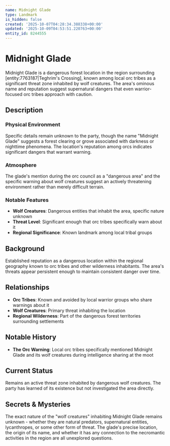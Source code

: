 ```yaml
---
name: Midnight Glade
type: Landmark
is_hidden: false
created: '2025-10-07T04:28:34.388338+00:00'
updated: '2025-10-09T04:53:51.220763+00:00'
entity_id: 8244555
---
```


# Midnight Glade

Midnight Glade is a dangerous forest location in the region surrounding [entity:7763187|Teghrim's Crossing], known among local orc tribes as a significant threat zone inhabited by wolf creatures. The area's ominous name and reputation suggest supernatural dangers that even warrior-focused orc tribes approach with caution.

## Description

### Physical Environment

Specific details remain unknown to the party, though the name "Midnight Glade" suggests a forest clearing or grove associated with darkness or nighttime phenomena. The location's reputation among orcs indicates significant dangers that warrant warning.

### Atmosphere

The glade's mention during the orc council as a "dangerous area" and the specific warning about wolf creatures suggest an actively threatening environment rather than merely difficult terrain.

### Notable Features

- **Wolf Creatures**: Dangerous entities that inhabit the area, specific nature unknown
- **Threat Level**: Significant enough that orc tribes specifically warn about it
- **Regional Significance**: Known landmark among local tribal groups

## Background

Established reputation as a dangerous location within the regional geography known to orc tribes and other wilderness inhabitants. The area's threats appear persistent enough to maintain consistent danger over time.

## Relationships

- **Orc Tribes**: Known and avoided by local warrior groups who share warnings about it
- **Wolf Creatures**: Primary threat inhabiting the location
- **Regional Wilderness**: Part of the dangerous forest territories surrounding settlements

## Notable History

- **The Orc Warning**: Local orc tribes specifically mentioned Midnight Glade and its wolf creatures during intelligence sharing at the moot

## Current Status

Remains an active threat zone inhabited by dangerous wolf creatures. The party has learned of its existence but not investigated the area directly.

## Secrets & Mysteries

The exact nature of the "wolf creatures" inhabiting Midnight Glade remains unknown - whether they are natural predators, supernatural entities, lycanthropes, or some other form of threat. The glade's precise location, the origin of its name, and whether it has any connection to the necromantic activities in the region are all unexplored questions.
